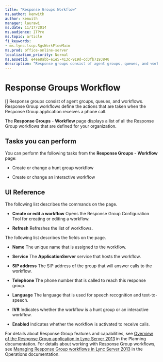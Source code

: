 ```yaml
---
title: "Response Groups Workflow"
ms.author: kenwith
author: kenwith
manager: laurawi
ms.date: 11/17/2014
ms.audience: ITPro
ms.topic: article
f1_keywords:
- ms.lync.lscp.RgsWorkFlowMain
ms.prod: office-online-server
localization_priority: Normal
ms.assetid: e4ee8abb-e1e5-413c-919d-cd3fb7193840
description: "Response groups consist of agent groups, queues, and workflows. Response Group workflows define the actions that are taken when the Response Group application receives a phone call."
---
```


# Response Groups Workflow
[]
Response groups consist of agent groups, queues, and workflows. Response Group workflows define the actions that are taken when the Response Group application receives a phone call. 
  
The **Response Groups** - **Workflow** page displays a list of all the Response Group workflows that are defined for your organization. 
  
## Tasks you can perform

You can perform the following tasks from the **Response Groups** - **Workflow** page: 
  
- Create or change a hunt group workflow
    
- Create or change an interactive workflow
    
## UI Reference

The following list describes the commands on the page.
  
- **Create or edit a workflow** Opens the Response Group Configuration Tool for creating or editing a workflow. 
    
- **Refresh** Refreshes the list of workflows. 
    
The following list describes the fields on the page.
  
- **Name** The unique name that is assigned to the workflow. 
    
- **Service** The **ApplicationServer** service that hosts the workflow. 
    
- **SIP address** The SIP address of the group that will answer calls to the workflow. 
    
- **Telephone** The phone number that is called to reach this response group. 
    
- **Language** The language that is used for speech recognition and text-to-speech. 
    
- **IVR** Indicates whether the workflow is a hunt group or an interactive workflow. 
    
- **Enabled** Indicates whether the workflow is activated to receive calls. 
    
For details about Response Group features and capabilities, see [Overview of the Response Group application in Lync Server 2013](overview-of-the-response-group-application.md) in the Planning documentation. For details about working with Response Group workflows, see [Managing Response Group workflows in Lync Server 2013](managing-response-group-workflows.md) in the Operations documentation. 
  

